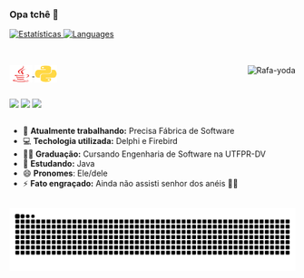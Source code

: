 ### Opa tchê 👋
<div>
  <a href="https://github.com/igor-cobra">
  <img height="150em" src="https://github-readme-stats.vercel.app/api?username=igor-cobra&show_icons=true&theme=tokyonight&include_all_commits=true&count_private=true&locale=pt-br" alt="Estatísticas"/>
  <img height="150em" src="https://github-readme-stats.vercel.app/api/top-langs/?username=igor-cobra&layout=compact&langs_count=7&theme=tokyonight&locale=pt-br" alt="Languages"/>
</div>

##
<div style="display: inline_block"><br>
  <img align="center" alt="Java" height="30" width="40" src="https://raw.githubusercontent.com/devicons/devicon/master/icons/java/java-plain.svg">
  <img align="center" alt="Python" height="30" width="40" src="https://raw.githubusercontent.com/devicons/devicon/master/icons/python/python-plain.svg">
  <img height="100em" align="right" alt="Rafa-yoda" src="https://i.gifer.com/9TLY.gif">
</div>

##
<div> 
  <a href="https://instagram.com/ig_kobra" target="_blank"><img src="https://img.shields.io/badge/-Instagram-%23E4405F?style=for-the-badge&logo=instagram&logoColor=white" target="_blank"></a>
  <a href = "mailto:igor.cobra.kp@gmail.com"><img src="https://img.shields.io/badge/-Gmail-%23333?style=for-the-badge&logo=gmail&logoColor=white" target="_blank"></a>
  <a href="https://br.linkedin.com/in/igor-cobra" target="_blank"><img src="https://img.shields.io/badge/-LinkedIn-%230077B5?style=for-the-badge&logo=linkedin&logoColor=white" target="_blank"></a> 
</div>

##
- 🔭 **Atualmente trabalhando:** Precisa Fábrica de Software
- 💻 **Techologia utilizada:** Delphi e Firebird
- 👨‍🎓 **Graduação:** Cursando Engenharia de Software na UTFPR-DV
- 🌱 **Estudando:** Java
- 😄 **Pronomes**: Ele/dele
- ⚡ **Fato engraçado:** Ainda não assisti senhor dos anéis 🤦‍♂️

##
![Snake animation](https://github.com/igor-cobra/igor-cobra/blob/output/github-contribution-grid-snake.svg)


<!--
### Hi there 👋


**igor-cobra/igor-cobra** is a ✨ _special_ ✨ repository because its `README.md` (this file) appears on your GitHub profile.

Here are some ideas to get you started:

- 🔭 I’m currently working on ...
- 🌱 I’m currently learning ...
- 👯 I’m looking to collaborate on ...
- 🤔 I’m looking for help with ...
- 💬 Ask me about ...
- 📫 How to reach me: ...
- 😄 Pronouns: ...
- ⚡ Fun fact: ...
-->
